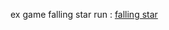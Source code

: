 ex game falling star run : [falling star](https://tuanpham2xx3.github.io/gametrainning/phase1/componentingame/fallingstar.html)
